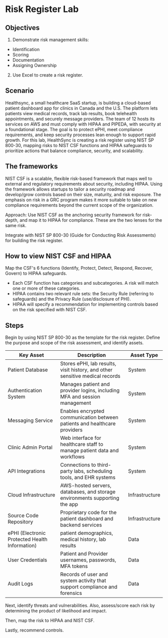 # Risk Register Lab

## Objectives
1. Demonstrate risk management skills: 
- Identification
- Scoring
- Documentation
- Assigning Ownership
2. Use Excel to create a risk register.

## Scenario
Healthsync, a small healthcare SaaS startup, is building a cloud-based patient dashboard app for clinics in Canada and the U.S. The platform lets patients view medical records, track lab results, book telehealth appointments, and securely message providers. The team of 12 hosts its services on AWS and must comply with HIPAA and PIPEDA, with security at a foundational stage. The goal is to protect ePHI, meet compliance requirements, and keep security processes lean enough to support rapid growth. For this lab, HealthSync is creating a risk register using NIST SP 800-30, mapping risks to NIST CSF functions and HIPAA safeguards to prioritize actions that balance compliance, security, and scalability.

## The frameworks
NIST CSF is a scalable, flexible risk-based framework that maps well to external and regulatory requirements about security, including HIPAA. Using the framework allows startups to tailor a security roadmap and develop/grow controls based on their size, maturity, and risk exposure. The emphasis on risk in a GRC program makes it more suitable to take on new compliance requirements beyond the current scope of the organization.

Approach: Use NIST CSF as the anchoring security framework for risk-depth, and map it to HIPAA for compliance. These are the two lenses for the same risk.

Integrate with NIST SP 800-30 (Guide for Conducting Risk Assessments) for building the risk register.

## How to view NIST CSF and HIPAA
Map the CSF's 6 functions (Identify, Protect, Detect, Respond, Recover, Govern) to HIPAA safeguards.
- Each CSF function has categories and subcategories. A risk will match one or more of these categories.
- HIPAA contains two relevant rule sets: the Security Rule (referring to safeguards) and the Privacy Rule (use/disclosure of PHI).
- HIPAA will specify a recommendation for implementing controls based on the risk specified with NIST CSF.

## Steps
Begin by using NIST SP 800-30 as the template for the risk register. Define the purpose and scope of the risk assessment, and identify assets.

|Key Asset|Description|Asset Type|
|---------|-----------|-----------|
|Patient Database|Stores ePHI, lab results, visit history, and other sensitive medical records|System|
|Authentication System|Manages patient and provider logins, including MFA and session management|System|
|Messaging Service|Enables encrypted communication between patients and healthcare providers|System|
|Clinic Admin Portal|Web interface for healthcare staff to manage patient data and workflows|System|
|API Integrations|Connections to third-party labs, scheduling tools, and EHR systems|System|System|
|Cloud Infrastructure|AWS-hosted servers, databases, and storage environments supporting the app|Infrastructure|
|Source Code Repository|Proprietary code for the patient dashboard and backend services|Infrastructure|
|ePHI (Electronic Protected Health Information)|patient demographics, medical history, lab results|Data|
|User Credentials|Patient and Provider usernames, passwords, MFA tokens|Data|
|Audit Logs|Records of user and system activity that support compliance and forensics|Data|

Next, identify threats and vulnerabilities. Also, assess/score each risk by determining the product of likelihood and impact.

Then, map the risk to HIPAA and NIST CSF.

Lastly, recommend controls.
